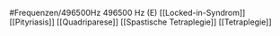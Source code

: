 #Frequenzen/496500Hz
496500 Hz (E)
[[Locked-in-Syndrom]]
[[Pityriasis]]
[[Quadriparese]]
[[Spastische Tetraplegie]]
[[Tetraplegie]]